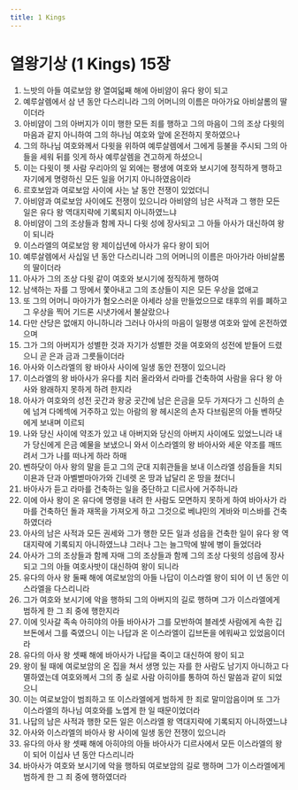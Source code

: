 ```yaml
---
title: 1 Kings
---
```


# 열왕기상 (1 Kings) 15장
1. 느밧의 아들 여로보암 왕 열여덟째 해에 아비얌이 유다 왕이 되고
1. 예루살렘에서 삼 년 동안 다스리니라 그의 어머니의 이름은 마아가요 아비살롬의 딸이더라
1. 아비얌이 그의 아버지가 이미 행한 모든 죄를 행하고 그의 마음이 그의 조상 다윗의 마음과 같지 아니하여 그의 하나님 여호와 앞에 온전하지 못하였으나
1. 그의 하나님 여호와께서 다윗을 위하여 예루살렘에서 그에게 등불을 주시되 그의 아들을 세워 뒤를 잇게 하사 예루살렘을 견고하게 하셨으니
1. 이는 다윗이 헷 사람 우리아의 일 외에는 평생에 여호와 보시기에 정직하게 행하고 자기에게 명령하신 모든 일을 어기지 아니하였음이라
1. 르호보암과 여로보암 사이에 사는 날 동안 전쟁이 있었더니
1. 아비얌과 여로보암 사이에도 전쟁이 있으니라 아비얌의 남은 사적과 그 행한 모든 일은 유다 왕 역대지략에 기록되지 아니하였느냐
1. 아비얌이 그의 조상들과 함께 자니 다윗 성에 장사되고 그 아들 아사가 대신하여 왕이 되니라
1. 이스라엘의 여로보암 왕 제이십년에 아사가 유다 왕이 되어
1. 예루살렘에서 사십일 년 동안 다스리니라 그의 어머니의 이름은 마아가라 아비살롬의 딸이더라
1. 아사가 그의 조상 다윗 같이 여호와 보시기에 정직하게 행하여
1. 남색하는 자를 그 땅에서 쫓아내고 그의 조상들이 지은 모든 우상을 없애고
1. 또 그의 어머니 마아가가 혐오스러운 아세라 상을 만들었으므로 태후의 위를 폐하고 그 우상을 찍어 기드론 시냇가에서 불살랐으나
1. 다만 산당은 없애지 아니하니라 그러나 아사의 마음이 일평생 여호와 앞에 온전하였으며
1. 그가 그의 아버지가 성별한 것과 자기가 성별한 것을 여호와의 성전에 받들어 드렸으니 곧 은과 금과 그릇들이더라
1. 아사와 이스라엘의 왕 바아사 사이에 일생 동안 전쟁이 있으니라
1. 이스라엘의 왕 바아사가 유다를 치러 올라와서 라마를 건축하여 사람을 유다 왕 아사와 왕래하지 못하게 하려 한지라
1. 아사가 여호와의 성전 곳간과 왕궁 곳간에 남은 은금을 모두 가져다가 그 신하의 손에 넘겨 다메섹에 거주하고 있는 아람의 왕 헤시온의 손자 다브림몬의 아들 벤하닷에게 보내며 이르되
1. 나와 당신 사이에 약조가 있고 내 아버지와 당신의 아버지 사이에도 있었느니라 내가 당신에게 은금 예물을 보냈으니 와서 이스라엘의 왕 바아사와 세운 약조를 깨뜨려서 그가 나를 떠나게 하라 하매
1. 벤하닷이 아사 왕의 말을 듣고 그의 군대 지휘관들을 보내 이스라엘 성읍들을 치되 이욘과 단과 아벨벧마아가와 긴네렛 온 땅과 납달리 온 땅을 쳤더니
1. 바아사가 듣고 라마를 건축하는 일을 중단하고 디르사에 거주하니라
1. 이에 아사 왕이 온 유다에 명령을 내려 한 사람도 모면하지 못하게 하여 바아사가 라마를 건축하던 돌과 재목을 가져오게 하고 그것으로 베냐민의 게바와 미스바를 건축하였더라
1. 아사의 남은 사적과 모든 권세와 그가 행한 모든 일과 성읍을 건축한 일이 유다 왕 역대지략에 기록되지 아니하였느냐 그러나 그는 늘그막에 발에 병이 들었더라
1. 아사가 그의 조상들과 함께 자매 그의 조상들과 함께 그의 조상 다윗의 성읍에 장사되고 그의 아들 여호사밧이 대신하여 왕이 되니라
1. 유다의 아사 왕 둘째 해에 여로보암의 아들 나답이 이스라엘 왕이 되어 이 년 동안 이스라엘을 다스리니라
1. 그가 여호와 보시기에 악을 행하되 그의 아버지의 길로 행하며 그가 이스라엘에게 범하게 한 그 죄 중에 행한지라
1. 이에 잇사갈 족속 아히야의 아들 바아사가 그를 모반하여 블레셋 사람에게 속한 깁브돈에서 그를 죽였으니 이는 나답과 온 이스라엘이 깁브돈을 에워싸고 있었음이더라
1. 유다의 아사 왕 셋째 해에 바아사가 나답을 죽이고 대신하여 왕이 되고
1. 왕이 될 때에 여로보암의 온 집을 쳐서 생명 있는 자를 한 사람도 남기지 아니하고 다 멸하였는데 여호와께서 그의 종 실로 사람 아히야를 통하여 하신 말씀과 같이 되었으니
1. 이는 여로보암이 범죄하고 또 이스라엘에게 범하게 한 죄로 말미암음이며 또 그가 이스라엘의 하나님 여호와를 노엽게 한 일 때문이었더라
1. 나답의 남은 사적과 행한 모든 일은 이스라엘 왕 역대지략에 기록되지 아니하였느냐
1. 아사와 이스라엘의 바아사 왕 사이에 일생 동안 전쟁이 있으니라
1. 유다의 아사 왕 셋째 해에 아히야의 아들 바아사가 디르사에서 모든 이스라엘의 왕이 되어 이십사 년 동안 다스리니라
1. 바아사가 여호와 보시기에 악을 행하되 여로보암의 길로 행하며 그가 이스라엘에게 범하게 한 그 죄 중에 행하였더라